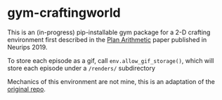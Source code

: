 # gym-craftingworld
This is an (in-progress) pip-installable gym package for a 2-D crafting environment first described in the [Plan Arithmetic](https://arxiv.org/abs/1910.14033) paper published in Neurips 2019. 

To store each episode as a gif, call ```env.allow_gif_storage()```, which will store each episode under a ```/renders/``` subdirectory

Mechanics of this environment are not mine, this is an adaptation of the [original repo](https://github.com/cdevin/craftingworld).